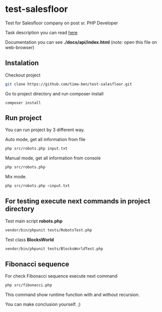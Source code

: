 # test-salesfloor

Test for Salesfloor company on post sr. PHP Developer

Task description you can read [here](./DESCRIPTION.md)

Documentation you can see **./docs/api/index.html** (_note:_ open this file on web-browser)

## Instalation

Checkout project

```bash
git clone https://github.com/tima-ben/test-salesfloor.git
```

Go to project directory and run composer install

``` bah
composer install
```

## Run project

You can run project by 3 different way.

Auto mode, get all information from file

```bash
php src/robots.php input.txt
```

Manual mode, get all information from console

```bash
php src/robots.php 
```

Mix mode.

```bash
php src/robots.php <input.txt
```

## For testing execute next commands in project directory

Test main script __robots.php__

```bash
vendor/bin/phpunit tests/RobotsTest.php
```

Test class __BlocksWorld__

```bash
vendor/bin/phpunit tests/BlocksWorldTest.php
```

## Fibonacci sequence

For check Fibonacci sequence execute next command

```bash
php src/fibonacci.php
```

This command show runtime function with and without recursion.

You can make conclusion yourself. ;)
